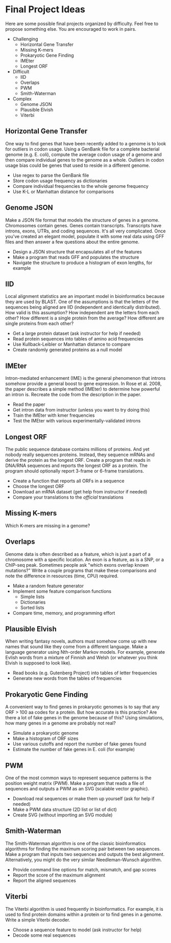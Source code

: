 Final Project Ideas
===================

Here are some possible final projects organized by difficulty. Feel free to
propose something else. You are encouraged to work in pairs.

+ Challenging
	+ Horizontal Gene Transfer
	+ Missing K-mers
	+ Prokaryotic Gene Finding
	+ IMEter
	+ Longest ORF
+ Difficult
	+ IID
	+ Overlaps
	+ PWM
	+ Smith-Waterman
+ Complex
	+ Genome JSON
	+ Plausible Elvish
	+ Viterbi

## Horizontal Gene Transfer ##

One way to find genes that have been recently added to a genome is to look for
outliers in codon usage. Using a GenBank file for a complete bacterial genome
(e.g. E. coli), compute the average codon usage of a genome and then compare
individual genes to the genome as a whole. Outliers in codon usage bias could
be genes that used to reside in a different genome.

+ Use regex to parse the GenBank file
+ Store codon usage frequency as dictionaries
+ Compare individual frequencies to the whole genome frequency
+ Use K-L or Manhattan distance for comparisons

## Genome JSON ##

Make a JSON file format that models the structure of genes in a genome.
Chromosomes contain genes. Genes contain transcripts. Transcripts have introns,
exons, UTRs, and coding sequences. It's all very complicated. Once you've
created an elegant model, populate it with some real data using GFF files and
then answer a few questions about the entire genome.

+ Design a JSON structure that encapsulates all of the features
+ Make a program that reads GFF and populates the structure
+ Navigate the structure to produce a histogram of exon lengths, for example

## IID ##

Local alignment statistics are an important model in bioinformatics because
they are used by BLAST. One of the assumptions is that the letters of the
sequences being aligned are IID (independent and identically distributed). How
valid is this assumption? How independent are the letters from each other? How
different is a single protein from the average? How different are single
proteins from each other?

+ Get a large protein dataset (ask instructor for help if needed)
+ Read protein sequences into tables of amino acid frequencies
+ Use Kullback-Leibler or Manhattan distance to compare
+ Create randomly generated proteins as a null model

## IMEter ##

Intron-mediated enhancement (IME) is the general phenomenon that introns
somehow provide a general boost to gene expression. In Rose et al. 2008, the
paper describes a simple method (IMEter) to determine how powerful an intron
is. Recreate the code from the description in the paper.

+ Read the paper
+ Get intron data from instructor (unless you want to try doing this)
+ Train the IMEter with kmer frequencies
+ Test the IMEter with various experimentally-validated introns

## Longest ORF ##

The public sequence database contains millions of proteins. And yet nobody
really sequences proteins. Instead, they sequence mRNAs and derive the protein
as the longest ORF. Create a program that reads in DNA/RNA sequences and
reports the longest ORF as a protein. The program should optionally report
3-frame or 6-frame translations.

+ Create a function that reports all ORFs in a sequence
+ Choose the longest ORF
+ Download an mRNA dataset (get help from instructor if needed)
+ Compare your translations to the _official_ translations

## Missing K-mers ##

Which K-mers are missing in a genome?

## Overlaps ##

Genome data is often described as a feature, which is just a part of a
chromosome with a specific location. An exon is a feature, as is a SNP, or a
ChIP-seq peak. Sometimes people ask "which exons overlap known mutations?"
Write a couple programs that make these comparisons and note the difference in
resources (time, CPU) required.

+ Make a random feature generator
+ Implement some feature comparison functions
	+ Simple lists
	+ Dictionaries
	+ Sorted lists
+ Compare time, memory, and programming effort

## Plausible Elvish ##

When writing fantasy novels, authors must somehow come up with new names that
sound like they come from a different language. Make a language generator using
Nth-order Markov models. For example, generate Evlish words from a mixture of
Finnish and Welsh (or whatever you think Elvish is supposed to look like).

+ Read books (e.g. Gutenberg Project) into tables of letter frequencies
+ Generate new words from the tables of frequencies

## Prokaryotic Gene Finding ##

A convenient way to find genes in prokaryotic genomes is to say that any ORF >
100 aa codes for a protein. But how accurate is this practice? Are there a lot
of fake genes in the genome because of this? Using simulations, how many genes
in a genome are probably not real?

+ Simulate a prokaryotic genome
+ Make a histogram of ORF sizes
+ Use various cutoffs and report the number of fake genes found
+ Estimate the number of fake genes in E. coli (for example)

## PWM ##

One of the most common ways to represent sequence patterns is the position
weight matrix (PWM). Make a program that reads a file of sequences and outputs
a PWM as an SVG (scalable vector graphic).

+ Download real sequences or make them up yourself (ask for help if needed)
+ Make a PWM data structure (2D list or list of dict)
+ Create SVG (without importing an SVG module)

## Smith-Waterman ##

The Smith-Waterman algorithm is one of the classic bioinformatics algorithms
for finding the maximum scoring pair between two sequences. Make a program that
inputs two sequences and outputs the best alignment. Alternatively, you might
do the very similar Needleman-Wunsch algorithm.

+ Provide command line options for match, mismatch, and gap scores
+ Report the score of the maximum alignment
+ Report the aligned sequences

## Viterbi ##

The Viterbi algorithm is used frequently in bioinformatics. For example, it is
used to find protein domains within a protein or to find genes in a genome.
Write a simple Viterbi decoder.

+ Choose a sequence feature to model (ask instructor for help)
+ Decode some real sequences






